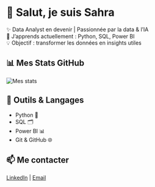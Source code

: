 # 👋 Salut, je suis Sahra  

✨ Data Analyst en devenir | Passionnée par la data & l’IA  
🌱 J’apprends actuellement : Python, SQL, Power BI  
💡 Objectif : transformer les données en insights utiles  

## 📊 Mes Stats GitHub
![Mes stats](https://github-readme-stats.vercel.app/api?username=saku-bloom&show_icons=true&theme=radical)

## 🚀 Outils & Langages
- Python 🐍
- SQL 🗂️
- Power BI 📊
- Git & GitHub 🌐

## 📫 Me contacter
[LinkedIn](https://www.linkedin.com/in/sahra-ourari-3b628a303/) | [Email](mailto:ourari@estin.dz)
